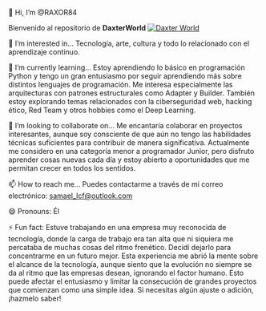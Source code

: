 👋 Hi, I’m @RAXOR84

Bienvenido al repositorio de **DaxterWorld**
[![Daxter World](https://github.com/RAXOR84/foxys/blob/main/assets/efac87ca-429f-4f7a-b35c-b4c6946b691b?raw=true)](https://github.com/RAXOR84/foxys)

👀 I’m interested in...
Tecnología, arte, cultura y todo lo relacionado con el aprendizaje continuo.

🌱 I’m currently learning...
Estoy aprendiendo lo básico en programación Python y tengo un gran entusiasmo por seguir aprendiendo más sobre distintos lenguajes de programación. Me interesa especialmente las arquitecturas con patrones estructurales como Adapter y Builder. También estoy explorando temas relacionados con la ciberseguridad web, hacking ético, Red Team y otros hobbies como el Deep Learning.

💞️ I’m looking to collaborate on...
Me encantaría colaborar en proyectos interesantes, aunque soy consciente de que aún no tengo las habilidades técnicas suficientes para contribuir de manera significativa. Actualmente me considero en una categoría menor a programador Junior, pero disfruto aprender cosas nuevas cada día y estoy abierto a oportunidades que me permitan crecer en todos los sentidos.

📫 How to reach me...
Puedes contactarme a través de mi correo electrónico: samael_lcf@outlook.com

😄 Pronouns:
Él

⚡ Fun fact:
Estuve trabajando en una empresa muy reconocida de tecnología, donde la carga de trabajo era tan alta que ni siquiera me percataba de muchas cosas del ritmo frenético. Decidí dejarlo para concentrarme en un futuro mejor. Esta experiencia me abrió la mente sobre el alcance de la tecnología, aunque siento que la evolución no siempre se da al ritmo que las empresas desean, ignorando el factor humano. Esto puede afectar el entusiasmo y limitar la consecución de grandes proyectos que comienzan como una simple idea. Si necesitas algún ajuste o adición, ¡hazmelo saber!

<!---
RAXOR84/RAXOR84 is a ✨ special ✨ repository because its `README.md` (this file) appears on your GitHub profile.
You can click the Preview link to take a look at your changes.
--->
